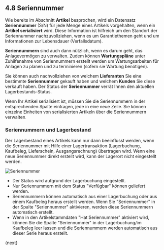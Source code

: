 ## 4.8 Seriennummer

Wie bereits im Abschnitt **Artikel** besprochen, wird ein Datensatz **Seriennummer** (S/N) für jede Menge eines Artikels vorgehalten, wenn ein **Artikel serialisiert** wird. Diese Information ist hilfreich um den Standort der Seriennummer nachzuvollziehen, wenn es um Garantiethemen geht und um Informationen zur Lebensdauer (Verfallsdatum).

**Seriennummern** sind auch dann nützlich, wenn es darum geht, das Anlagevermögen zu verwalten. Zudem können **Wartungspläne** unter Zuhilfenahme von Seriennummern erstellt werden um Wartungsarbeiten für Anlagen zu planen und zu terminieren (sofern sie Wartung benötigen).

Sie können auch nachvollziehen von welchem **Lieferanten** Sie eine bestimmte **Seriennummer** gekauft haben und welchem **Kunden** Sie diese verkauft haben. Der Status der **Seriennummer** verrät Ihnen den aktuellen Lagerbestands-Status.

Wenn Ihr Artikel serialisiert ist, müssen Sie die Seriennummern in der entsprechenden Spalte eintragen, jede in eine neue Zeile. Sie können einzelne Einheiten von serialisierten Artikeln über die Seriennummern verwalten.

### Seriennummern und Lagerbestand

Der Lagerbestand eines Artikels kann nur dann beeinflusst werden, wenn die Seriennummer mit Hilfe einer Lagertransaktion (Lagerbuchung, Kaufbeleg, Lieferschein, Ausgangsrechnung) übertragen wird. Wenn eine neue Seriennummer direkt erstellt wird, kann der Lagerort nicht eingestellt werden.

<img class="screenshot" alt="Seriennummer" src="{{docs_base_url}}/assets/img/stock/serial-no.png">

* Der Status wird aufgrund der Lagerbuchung eingestellt.
* Nur Seriennummern mit dem Status "Verfügbar" können geliefert werden.
* Seriennummern können automatisch aus einer Lagerbuchung oder aus einem Kaufbeleg heraus erstellt werden. Wenn Sie "Seriennummer" in der Spalte "Seriennummer" aktivieren, werden diese Seriennummern automatisch erstellt.
* Wenn in den Artikelstammdaten "Hat Seriennummer" aktiviert wird, können Sie die Spalte "Seriennummer" in der Lagerbuchung/im Kaufbeleg leer lassen und die Seriennummern werden automatisch aus dieser Serie heraus erstellt.

{next}
